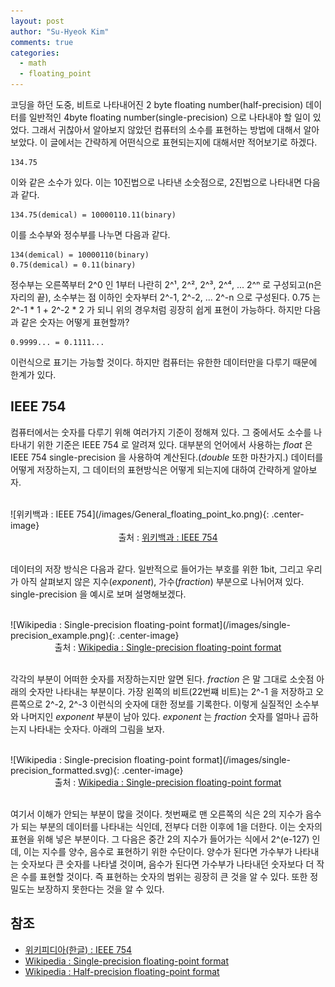 ```yaml
---
layout: post
author: "Su-Hyeok Kim"
comments: true
categories:
  - math
  - floating_point
---
```


코딩을 하던 도중, 비트로 나타내어진 2 byte floating number(half-precision) 데이터를 일반적인 4byte floating number(single-precision) 으로 나타내야 할 일이 있었다. 그래서 귀찮아서 알아보지 않았던 컴퓨터의 소수를 표현하는 방법에 대해서 알아보았다. 이 글에서는 간략하게 어떤식으로 표현되는지에 대해서만 적어보기로 하겠다.

```
134.75
```

이와 같은 소수가 있다. 이는 10진법으로 나타낸 소숫점으로, 2진법으로 나타내면 다음과 같다.

```
134.75(demical) = 10000110.11(binary)
```

이를 소수부와 정수부를 나누면 다음과 같다.

```
134(demical) = 10000110(binary)
0.75(demical) = 0.11(binary)
```

정수부는 오른쪽부터 2^0 인 1부터 나란히 2^¹, 2^², 2^³, 2^⁴, ... 2^ⁿ 로 구성되고(n은 자리의 끝), 소수부는 점 이하인 숫자부터 2^-1, 2^-2, ... 2^-n 으로 구성된다. 0.75 는 2^-1 * 1 + 2^-2 * 2 가 되니 위의 경우처럼 굉장히 쉽게 표현이 가능하다. 하지만 다음과 같은 숫자는 어떻게 표현할까?

```
0.9999... = 0.1111...
```

이런식으로 표기는 가능할 것이다. 하지만 컴퓨터는 유한한 데이터만을 다루기 때문에 한계가 있다.

## IEEE 754

컴퓨터에서는 숫자를 다루기 위해 여러가지 기준이 정해져 있다. 그 중에서도 소수를 나타내기 위한 기준은 IEEE 754 로 알려져 있다. 대부분의 언어에서 사용하는 _float_ 은 IEEE 754 single-precision 을 사용하여 계산된다.(_double_ 또한 마찬가지.) 데이터를 어떻게 저장하는지, 그 데이터의 표현방식은 어떻게 되는지에 대하여 간략하게 알아보자.

<br/>
![위키백과 : IEEE 754](/images/General_floating_point_ko.png){: .center-image}
<center>출처 : <a href="https://ko.wikipedia.org/wiki/IEEE_754">위키백과 : IEEE 754
</a>
</center>
<br/>

데이터의 저장 방식은 다음과 같다. 일반적으로 들어가는 부호를 위한 1bit, 그리고 우리가 아직 살펴보지 않은 지수(_exponent_), 가수(_fraction_) 부분으로 나뉘어져 있다. single-precision 을 예시로 보며 설명해보겠다.

<br/>
![Wikipedia : Single-precision floating-point format](/images/single-precision_example.png){: .center-image}
<center>출처 : <a href="https://en.wikipedia.org/wiki/Single-precision_floating-point_format">Wikipedia : Single-precision floating-point format</a>
</center>
<br/>

각각의 부분이 어떠한 숫자를 저장하는지만 알면 된다. _fraction_ 은 말 그대로 소숫점 아래의 숫자만 나타내는 부분이다. 가장 왼쪽의 비트(22번쨰 비트)는 2^-1 을 저장하고 오른쪽으로 2^-2, 2^-3 이런식의 숫자에 대한 정보를 기록한다. 이렇게 실질적인 소수부와 나머지인 _exponent_ 부분이 남아 있다. _exponent_ 는 _fraction_ 숫자를 얼마나 곱하는지 나타내는 숫자다. 아래의 그림을 보자.

<br/>
![Wikipedia : Single-precision floating-point format](/images/single-precision_formatted.svg){: .center-image}
<center>출처 : <a href="https://en.wikipedia.org/wiki/Single-precision_floating-point_format">Wikipedia : Single-precision floating-point format</a>
</center>
<br/>

여기서 이해가 안되는 부분이 많을 것이다. 첫번째로 맨 오른쪽의 식은 2의 지수가 음수가 되는 부분의 데이터를 나타내는 식인데, 전부다 더한 이후에 1을 더한다. 이는 숫자의 표현을 위해 넣은 부분이다. 그 다음은 중간 2의 지수가 들어가는 식에서 2^(e-127) 인데, 이는 지수를 양수, 음수로 표현하기 위한 수단이다. 양수가 된다면 가수부가 나타내는 숫자보다 큰 숫자를 나타낼 것이며, 음수가 된다면 가수부가 나타내던 숫자보다 더 작은 수를 표현할 것이다. 즉 표현하는 숫자의 범위는 굉장히 큰 것을 알 수 있다. 또한 정밀도는 보장하지 못한다는 것을 알 수 있다.

## 참조

 - [위키피디아(한글) : IEEE 754](https://ko.wikipedia.org/wiki/IEEE_754)
 - [Wikipedia : Single-precision floating-point format](https://en.wikipedia.org/wiki/Single-precision_floating-point_format)
 - [Wikipedia : Half-precision floating-point format](https://en.wikipedia.org/wiki/Half-precision_floating-point_format)

